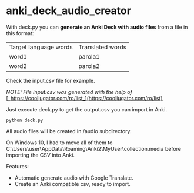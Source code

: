 # anki_deck_audio_creator

With deck.py you can **generate an Anki Deck with audio files** from a file in this format:

<table><tbody><tr><td>Target language words</td><td>Translated words</td></tr><tr><td>word1</td><td>parola1</td></tr><tr><td>word2</td><td>parola2</td></tr></tbody></table>

Check the input.csv file for example. 

_NOTE: File input.csv was generated with the help of_ [_https://cooljugator.com/ro/list_](https://cooljugator.com/ro/list)

Just execute deck.py to get the output.csv you can import in Anki.

`python deck.py`

All audio files will be created in /audio subdirectory. 

On Windows 10, I had to move all of them to C:\\Users\\user\\AppData\\Roaming\\Anki2\\MyUser\\collection.media before importing the CSV into Anki.

Features:

*   Automatic generate audio with Google Translate.
*   Create an Anki compatible csv, ready to import.
